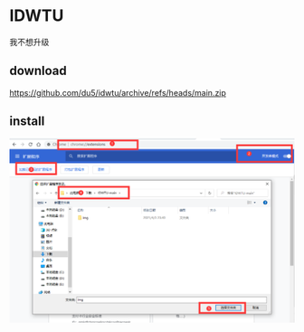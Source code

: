 # IDWTU
我不想升级


## download 

https://github.com/du5/idwtu/archive/refs/heads/main.zip


## install 

![image](./img/usage.png)